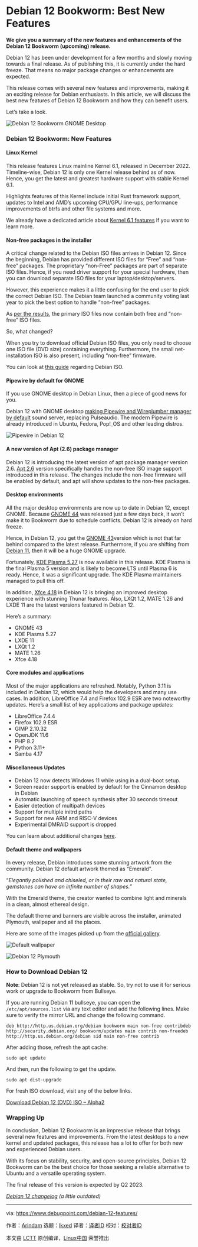 [#]: subject: "Debian 12 Bookworm: Best New Features"
[#]: via: "https://www.debugpoint.com/debian-12-features/"
[#]: author: "Arindam https://www.debugpoint.com/author/admin1/"
[#]: collector: "lkxed"
[#]: translator: "robsean"
[#]: reviewer: " "
[#]: publisher: " "
[#]: url: " "

Debian 12 Bookworm: Best New Features
======

**We give you a summary of the new features and enhancements of the Debian 12 Bookworm (upcoming) release.**

Debian 12 has been under development for a few months and slowly moving towards a final release. As of publishing this, it is currently under the hard freeze. That means no major package changes or enhancements are expected.

This release comes with several new features and improvements, making it an exciting release for Debian enthusiasts. In this article, we will discuss the best new features of Debian 12 Bookworm and how they can benefit users.

Let’s take a look.

![Debian 12 Bookworm GNOME Desktop][1]

### Debian 12 Bookworm: New Features

#### Linux Kernel

This release features Linux mainline Kernel 6.1, released in December 2022. Timeline-wise, Debian 12 is only one Kernel release behind as of now. Hence, you get the latest and greatest hardware support with stable Kernel 6.1.

Highlights features of this Kernel include initial Rust framework support, updates to Intel and AMD’s upcoming CPU/GPU line-ups, performance improvements of btrfs and other file systems and more.

We already have a dedicated article about [Kernel 6.1 f][2][e][2][atures][2] if you want to learn more.

#### Non-free packages in the installer

A critical change related to the Debian ISO files arrives in Debian 12. Since the beginning, Debian has provided different ISO files for “Free” and “non-free” packages. The proprietary “non-Free” packages are part of separate ISO files. Hence, if you need driver support for your special hardware, then you can download separate ISO files for your laptop/desktop/servers.

However, this experience makes it a little confusing for the end user to pick the correct Debian ISO. The Debian team launched a community voting last year to pick the best option to handle “non-free” packages.

As [per the results][3], the primary ISO files now contain both free and “non-free” ISO files.

So, what changed?

When you try to download official Debian ISO files, you only need to choose one ISO file (DVD size) containing everything. Furthermore, the small net-installation ISO is also present, including “non-free” firmware.

You can look at [this guide][4] regarding Debian ISO.

#### Pipewire by default for GNOME

If you use GNOME desktop in Debian Linux, then a piece of good news for you.

Debian 12 with GNOME desktop [making Pipewire and Wireplumber manager by default][5] sound server, replacing Pulseaudio. The modern Pipewire is already introduced in Ubuntu, Fedora, Pop!_OS and other leading distros.

![Pipewire in Debian 12][6]

#### A new version of Apt (2.6) package manager

Debian 12 is introducing the latest version of apt package manager version 2.6. [Apt 2.6][7] version specifically handles the non-free ISO image support introduced in this release. The changes include the non-free firmware will be enabled by default, and apt will show updates to the non-free packages.

#### Desktop environments

All the major desktop environments are now up to date in Debian 12, except GNOME. Because [GNOME 44][8] was released just a few days back, it won’t make it to Bookworm due to schedule conflicts. Debian 12 is already on hard freeze.

Hence, in Debian 12, you get the [GNOME 43][9]version which is not that far behind compared to the latest release. Furthermore, if you are shifting from [Debian 11][10], then it will be a huge GNOME upgrade.

Fortunately, [KDE Plasma 5.27][11] is now available in this release. KDE Plasma is the final Plasma 5 version and is likely to become LTS until Plasma 6 is ready. Hence, it was a significant upgrade. The KDE Plasma maintainers managed to pull this off.

In addition, [Xfce 4.18][12] in Debian 12 is bringing an improved desktop experience with stunning Thunar features. Also, LXQt 1.2, MATE 1.26 and LXDE 11 are the latest versions featured in Debian 12.

Here’s a summary:

- GNOME 43
- KDE Plasma 5.27
- LXDE 11
- LXQt 1.2
- MATE 1.26
- Xfce 4.18

#### Core modules and applications

Most of the major applications are refreshed. Notably, Python 3.11 is included in Debian 12, which would help the developers and many use cases. In addition, LibreOffice 7.4 and Firefox 102.9 ESR are two noteworthy updates. Here’s a small list of key applications and package updates:

- LibreOffice 7.4.4
- Firefox 102.9 ESR
- GIMP 2.10.32
- OpenJDK 11.6
- PHP 8.2
- Python 3.11+
- Samba 4.17

#### Miscellaneous Updates

- Debian 12 now detects Windows 11 while using in a dual-boot setup.
- Screen reader support is enabled by default for the Cinnamon desktop in Debian
- Automatic launching of speech synthesis after 30 seconds timeout
- Easier detection of multipath devices
- Support for multiple initrd paths
- Support for new ARM and RISC-V devices
- Experimental DMRAID support is dropped

You can learn about additional changes [here][13].

#### Default theme and wallpapers

In every release, Debian introduces some stunning artwork from the community. Debian 12 default artwork themed as “Emerald”.

“_Elegantly polished and chiseled, or in their raw and natural state, gemstones can have an infinite number of shapes.”_

With the Emerald theme, the creator wanted to combine light and minerals in a clean, almost ethereal design.

The default theme and banners are visible across the installer, animated Plymouth, wallpaper and all the places.

Here are some of the images picked up from the [official gallery][14].

![Default wallpaper][15]

![Debian 12 Plymouth][16]

### How to Download Debian 12

**Note**: Debian 12 is not yet released as stable. So, try not to use it for serious work or upgrade to Bookworm from Bullseye.

If you are running Debian 11 bullseye, you can open the `/etc/apt/sources.list` via any text editor and add the following lines. Make sure to verify the mirror URL and change the following command.

```
deb http://http.us.debian.org/debian bookworm main non-free contribdeb http://security.debian.org/ bookworm/updates main contrib non-freedeb http://http.us.debian.org/debian sid main non-free contrib
```

After adding those, refresh the apt cache:

```
sudo apt update
```

And then, run the following to get the update.

```
sudo apt dist-upgrade
```

For fresh ISO download, visit any of the below links.

[Download Debian 12 (DVD) ISO – Alpha2][17]

### Wrapping Up

In conclusion, Debian 12 Bookworm is an impressive release that brings several new features and improvements. From the latest desktops to a new kernel and updated packages, this release has a lot to offer for both new and experienced Debian users.

With its focus on stability, security, and open-source principles, Debian 12 Bookworm can be the best choice for those seeking a reliable alternative to Ubuntu and a versatile operating system.

The final release of this version is expected by Q2 2023.

_[Debian 12 changelog][18] (a little outdated)_

--------------------------------------------------------------------------------

via: https://www.debugpoint.com/debian-12-features/

作者：[Arindam][a]
选题：[lkxed][b]
译者：[译者ID](https://github.com/译者ID)
校对：[校对者ID](https://github.com/校对者ID)

本文由 [LCTT](https://github.com/LCTT/TranslateProject) 原创编译，[Linux中国](https://linux.cn/) 荣誉推出

[a]: https://www.debugpoint.com/author/admin1/
[b]: https://github.com/lkxed/
[1]: https://www.debugpoint.com/wp-content/uploads/2023/03/Debian-12-Bookworm-GNOME-Desktop.jpg
[2]: https://www.debugpoint.com/linux-kernel-6-1/
[3]: https://lists.debian.org/debian-vote/2022/10/msg00000.html
[4]: https://www.debugpoint.com/download-debian-iso/
[5]: https://bugs.debian.org/cgi-bin/bugreport.cgi?bug=1020249
[6]: https://www.debugpoint.com/wp-content/uploads/2023/03/Pipewire-in-Debian-12.jpg
[7]: https://launchpad.net/ubuntu/+source/apt/+changelog
[8]: https://www.debugpoint.com/gnome-44/
[9]: https://www.debugpoint.com/gnome-43/
[10]: https://www.debugpoint.com/debian-11-features/
[11]: https://www.debugpoint.com/kde-plasma-5-27/
[12]: https://www.debugpoint.com/xfce-4-18-review/
[13]: https://lists.debian.org/debian-devel-announce/2022/09/msg00004.html
[14]: https://wiki.debian.org/DebianArt/Themes/Emerald
[15]: https://www.debugpoint.com/wp-content/uploads/2023/03/Default-wallpaper.jpg
[16]: https://www.debugpoint.com/wp-content/uploads/2023/03/Debian-12-Plymouth.jpg
[17]: https://cdimage.debian.org/cdimage/bookworm_di_alpha2/amd64/iso-dvd/
[18]: https://www.debian.org/releases/bookworm/amd64/release-notes/ch-whats-new.en.html
